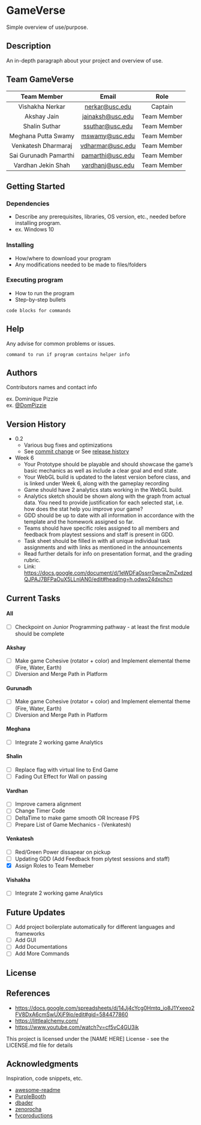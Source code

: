 # GameVerse

Simple overview of use/purpose.

## Description

An in-depth paragraph about your project and overview of use.

## Team GameVerse

| Team Member   | Email       | Role          |
| :-------------: | :-------------: | :-------------: | 
| Vishakha Nerkar  | nerkar@usc.edu         | Captain  |
| Akshay Jain  | jainaksh@usc.edu         | Team Member  |
| Shalin Suthar  | ssuthar@usc.edu  | Team Member  |
| Meghana Putta Swamy  | mswamy@usc.edu         | Team Member  |
| Venkatesh Dharmaraj  | vdharmar@usc.edu         | Team Member  |
| Sai Gurunadh Pamarthi  | pamarthi@usc.edu         | Team Member  |
| Vardhan Jekin Shah  | vardhanj@usc.edu        | Team Member  |

## Getting Started

### Dependencies

* Describe any prerequisites, libraries, OS version, etc., needed before installing program.
* ex. Windows 10

### Installing

* How/where to download your program
* Any modifications needed to be made to files/folders

### Executing program

* How to run the program
* Step-by-step bullets
```
code blocks for commands
```

## Help

Any advise for common problems or issues.
```
command to run if program contains helper info
```

## Authors

Contributors names and contact info

ex. Dominique Pizzie  
ex. [@DomPizzie](https://twitter.com/dompizzie)

## Version History

* 0.2
    * Various bug fixes and optimizations
    * See [commit change]() or See [release history]()
* Week 6
    * Your Prototype should be playable and should showcase the game’s basic mechanics as well as include a clear goal and end state.
    * Your WebGL build is updated to the latest version before class, and is linked under Week 6, along with the gameplay recording
    * Game should have 2 analytics stats working in the WebGL build.
    * Analytics sketch should be shown along with the graph from actual data. You need to provide justification for each selected stat, i.e. how does the stat help you       improve your game? 
    * GDD should be up to date with all information in accordance with the template and the homework assigned so far. 
    * Teams should have specific roles assigned to all members and feedback from playtest sessions and staff is present in GDD.
    * Task sheet should be filled in with all unique individual task assignments and with links as mentioned in the announcements
    * Read further details for info on presentation format, and the grading rubric.
    * Link: https://docs.google.com/document/d/1eWDFa0ssrr0wcwZmZxdzedQJPAJ7BFPaOuX5LLnlAN0/edit#heading=h.odwo24dxchcn

## Current Tasks
 
#### All
- [ ] Checkpoint on Junior Programming pathway - at least the first module should be complete 
 
#### Akshay 
- [ ] Make game Cohesive (rotator + color) and Implement elemental theme (Fire, Water, Earth) 
- [ ] Diversion and Merge Path in Platform 

#### Gurunadh
 - [ ] Make game Cohesive (rotator + color) and Implement elemental theme (Fire, Water, Earth)
 - [ ] Diversion and Merge Path in Platform 

#### Meghana
- [ ] Integrate 2 working game Analytics 

#### Shalin
- [ ] Replace flag with virtual line to End Game 
- [ ] Fading Out Effect for Wall on passing

#### Vardhan
- [ ] Improve camera alignment 
- [ ] Change Timer Code 
- [ ] DeltaTime to make game smooth OR Increase FPS
- [ ] Prepare List of Game Mechanics - (Venkatesh)

#### Venkatesh
- [ ] Red/Green Power dissapear on pickup 
- [ ] Updating GDD (Add Feedback from plytest sessions and staff)
- [x] Assign Roles to Team Memeber

#### Vishakha
- [ ] Integrate 2 working game Analytics 


## Future Updates

- [ ] Add project boilerplate automatically for different languages and frameworks
- [ ] Add GUI
- [ ] Add Documentations
- [ ] Add More Commands

## License
   
## References
* https://docs.google.com/spreadsheets/d/14Jj4cYcg0Hmtq_io8J1Yxeeo2FV8DxA6cmSwUXjF9io/edit#gid=584477860
* https://littlealchemy.com/
* https://www.youtube.com/watch?v=cf5vC4GU3ik
 

This project is licensed under the [NAME HERE] License - see the LICENSE.md file for details

## Acknowledgments

Inspiration, code snippets, etc.
* [awesome-readme](https://github.com/matiassingers/awesome-readme)
* [PurpleBooth](https://gist.github.com/PurpleBooth/109311bb0361f32d87a2)
* [dbader](https://github.com/dbader/readme-template)
* [zenorocha](https://gist.github.com/zenorocha/4526327)
* [fvcproductions](https://gist.github.com/fvcproductions/1bfc2d4aecb01a834b46)
